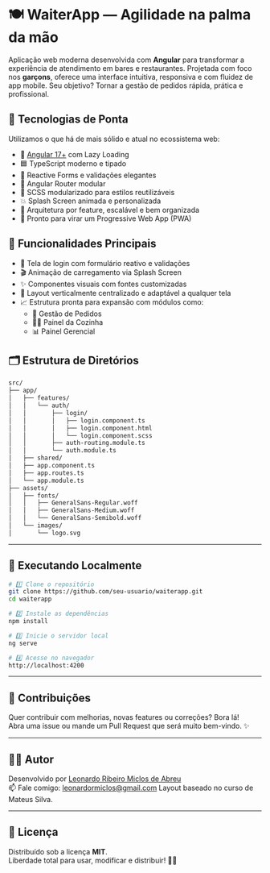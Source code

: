 # 🍽️ WaiterApp — Agilidade na palma da mão

Aplicação web moderna desenvolvida com **Angular** para transformar a experiência de atendimento em bares e restaurantes. Projetada com foco nos **garçons**, oferece uma interface intuitiva, responsiva e com fluidez de app mobile. Seu objetivo? Tornar a gestão de pedidos rápida, prática e profissional.


## 🚀 Tecnologias de Ponta

Utilizamos o que há de mais sólido e atual no ecossistema web:

- 🔺 [Angular 17+](https://angular.io/) com Lazy Loading
- 🟦 TypeScript moderno e tipado
- 🔄 Reactive Forms e validações elegantes
- 🚦 Angular Router modular
- 🎨 SCSS modularizado para estilos reutilizáveis
- 💥 Splash Screen animada e personalizada
- 📁 Arquitetura por feature, escalável e bem organizada
- 📱 Pronto para virar um Progressive Web App (PWA)


## 🧩 Funcionalidades Principais

- 🔐 Tela de login com formulário reativo e validações
- 🎬 Animação de carregamento via Splash Screen
- ✨ Componentes visuais com fontes customizadas
- 📐 Layout verticalmente centralizado e adaptável a qualquer tela
- 📈 Estrutura pronta para expansão com módulos como:
  - 🧾 Gestão de Pedidos
  - 👨‍🍳 Painel da Cozinha
  - 📊 Painel Gerencial


## 🗂️ Estrutura de Diretórios

```bash
src/
├── app/
│   ├── features/
│   │   └── auth/
│   │       ├── login/
│   │       │   ├── login.component.ts
│   │       │   ├── login.component.html
│   │       │   └── login.component.scss
│   │       ├── auth-routing.module.ts
│   │       └── auth.module.ts
│   ├── shared/
│   ├── app.component.ts
│   ├── app.routes.ts
│   └── app.module.ts
├── assets/
│   ├── fonts/
│   │   ├── GeneralSans-Regular.woff
│   │   ├── GeneralSans-Medium.woff
│   │   └── GeneralSans-Semibold.woff
│   └── images/
│       └── logo.svg
```

---

## 🧪 Executando Localmente

```bash
# 1️⃣ Clone o repositório
git clone https://github.com/seu-usuario/waiterapp.git
cd waiterapp

# 2️⃣ Instale as dependências
npm install

# 3️⃣ Inicie o servidor local
ng serve

# 4️⃣ Acesse no navegador
http://localhost:4200
```

---

## 🤝 Contribuições

Quer contribuir com melhorias, novas features ou correções? Bora lá!  
Abra uma issue ou mande um Pull Request que será muito bem-vindo. ✨

---

## 👨‍💻 Autor

Desenvolvido por [Leonardo Ribeiro Miclos de Abreu](https://www.linkedin.com/in/leonardomiclos/)  
📫 Fale comigo: [leonardormiclos@gmail.com](mailto:leonardormiclos@gmail.com)
Layout baseado no curso de Mateus Silva.


---

## 📃 Licença

Distribuído sob a licença **MIT**.  
Liberdade total para usar, modificar e distribuir! 🧑‍🔧


